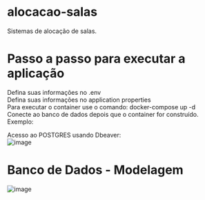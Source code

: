 # alocacao-salas
Sistemas de alocação de salas.

# Passo a passo para executar a aplicação
Defina suas informações no .env <br/>
Defina suas informações no application properties <br/>
Para executar o container use o comando: docker-compose up -d <br/>
Conecte ao banco de dados depois que o container for construído. Exemplo: <br/>

Acesso ao POSTGRES usando Dbeaver: <br/>
![image](https://github.com/user-attachments/assets/3dccea76-4714-4b8a-be39-547cb26a9ace)

# Banco de Dados - Modelagem
![image](https://github.com/user-attachments/assets/f025d3b0-80ba-4ac2-a02c-596ab77f62a4)
